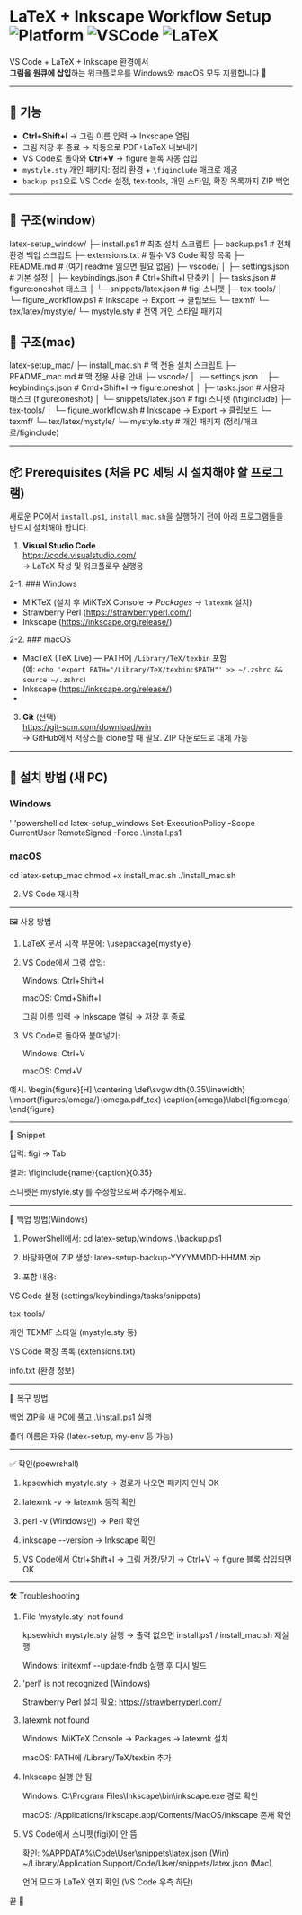 # LaTeX + Inkscape Workflow Setup ![Platform](https://img.shields.io/badge/platform-Windows%20%7C%20macOS-blue) ![VSCode](https://img.shields.io/badge/editor-VS%20Code-orange) ![LaTeX](https://img.shields.io/badge/latex-amsmath%2Famsthm-green)

VS Code + LaTeX + Inkscape 환경에서  
**그림을 원큐에 삽입**하는 워크플로우를 Windows와 macOS 모두 지원합니다 🚀

---

## 📌 기능
- **Ctrl+Shift+I** → 그림 이름 입력 → Inkscape 열림  
- 그림 저장 후 종료 → 자동으로 PDF+LaTeX 내보내기  
- VS Code로 돌아와 **Ctrl+V** → figure 블록 자동 삽입  
- `mystyle.sty` 개인 패키지: 정리 환경 + `\figinclude` 매크로 제공  
- `backup.ps1`으로 VS Code 설정, tex-tools, 개인 스타일, 확장 목록까지 ZIP 백업  

---

## 📂 구조(window)
latex-setup_window/
├─ install.ps1                     # 최초 설치 스크립트
├─ backup.ps1                      # 전체 환경 백업 스크립트
├─ extensions.txt                  # 필수 VS Code 확장 목록
├─ README.md                       # (여기 readme 읽으면 필요 없음)
├─ vscode/
│ ├─ settings.json                 # 기본 설정
│ ├─ keybindings.json              # Ctrl+Shift+I 단축키
│ ├─ tasks.json                    # figure:oneshot 태스크
│ └─ snippets/latex.json           # figi 스니펫
├─ tex-tools/
│ └─ figure_workflow.ps1           # Inkscape → Export → 클립보드
└─ texmf/
   └─ tex/latex/mystyle/
      └─ mystyle.sty               # 전역 개인 스타일 패키지

## 📂 구조(mac)
latex-setup_mac/
├─ install_mac.sh                  # 맥 전용 설치 스크립트
├─ README_mac.md                   # 맥 전용 사용 안내
├─ vscode/
│  ├─ settings.json
│  ├─ keybindings.json             # Cmd+Shift+I → figure:oneshot
│  ├─ tasks.json                   # 사용자 태스크 (figure:oneshot)
│  └─ snippets/latex.json          # figi 스니펫 (\figinclude)
├─ tex-tools/
│  └─ figure_workflow.sh           # Inkscape → Export → 클립보드
└─ texmf/
   └─ tex/latex/mystyle/
      └─ mystyle.sty               # 개인 패키지 (정리/매크로/figinclude)

---

## 📦 Prerequisites (처음 PC 세팅 시 설치해야 할 프로그램)

새로운 PC에서 `install.ps1`, `install_mac.sh`을 실행하기 전에 아래 프로그램들을 반드시 설치해야 합니다.

1. **Visual Studio Code**  
   https://code.visualstudio.com/  
   → LaTeX 작성 및 워크플로우 실행용

2-1. ### Windows
- MiKTeX (설치 후 MiKTeX Console → *Packages* → `latexmk` 설치)
- Strawberry Perl (https://strawberryperl.com/)
- Inkscape (https://inkscape.org/release/)

2-2. ### macOS
- MacTeX (TeX Live) — PATH에 `/Library/TeX/texbin` 포함  
  (예: `echo 'export PATH="/Library/TeX/texbin:$PATH"' >> ~/.zshrc && source ~/.zshrc`)
- Inkscape (https://inkscape.org/release/)
- 
3. **Git** (선택)  
   https://git-scm.com/download/win  
   → GitHub에서 저장소를 clone할 때 필요. ZIP 다운로드로 대체 가능

---

## 🚀 설치 방법 (새 PC)

### Windows
'''powershell
cd latex-setup_windows
Set-ExecutionPolicy -Scope CurrentUser RemoteSigned -Force
.\install.ps1

### macOS
cd latex-setup_mac
chmod +x install_mac.sh
./install_mac.sh

2. VS Code 재시작

---

🖼️ 사용 방법

1. LaTeX 문서 시작 부분에:
   \usepackage{mystyle}

2. VS Code에서 그림 삽입:

   Windows: Ctrl+Shift+I
   
   macOS: Cmd+Shift+I
   
   그림 이름 입력 → Inkscape 열림 → 저장 후 종료
   
3. VS Code로 돌아와 붙여넣기:
   
   Windows: Ctrl+V
   
   macOS: Cmd+V

  예시.
  \begin{figure}[H]
  \centering
  \def\svgwidth{0.35\linewidth}
  \import{figures/omega/}{omega.pdf_tex}
  \caption{omega}\label{fig:omega}
  \end{figure}

---

🔑 Snippet

   입력: figi → Tab
   
   결과: \figinclude{name}{caption}{0.35}
    
   스니펫은 mystyle.sty 를 수정함으로써 추가해주세요.

---

💾 백업 방법(Windows)

1. PowerShell에서:
   cd latex-setup/windows
  .\backup.ps1

3. 바탕화면에 ZIP 생성: 
  latex-setup-backup-YYYYMMDD-HHMM.zip

4. 포함 내용:

  VS Code 설정 (settings/keybindings/tasks/snippets)
  
  tex-tools/
  
  개인 TEXMF 스타일 (mystyle.sty 등)
  
  VS Code 확장 목록 (extensions.txt)
  
  info.txt (환경 정보)

---

🔄 복구 방법

백업 ZIP을 새 PC에 풀고 .\install.ps1 실행

폴더 이름은 자유 (latex-setup, my-env 등 가능)

---

✅ 확인(poewrshall)

1. kpsewhich mystyle.sty → 경로가 나오면 패키지 인식 OK

2. latexmk -v → latexmk 동작 확인

3. perl -v (Windows만) → Perl 확인

4. inkscape --version → Inkscape 확인

5. VS Code에서 Ctrl+Shift+I → 그림 저장/닫기 → Ctrl+V → figure 블록 삽입되면 OK

---

🛠️ Troubleshooting

1. File 'mystyle.sty' not found
   
   kpsewhich mystyle.sty 실행 → 출력 없으면 install.ps1 / install_mac.sh 재실행
   
   Windows: initexmf --update-fndb 실행 후 다시 빌드

2. 'perl' is not recognized (Windows)
   
   Strawberry Perl 설치 필요: https://strawberryperl.com/
   
3. latexmk not found
   
   Windows: MiKTeX Console → Packages → latexmk 설치
   
   macOS: PATH에 /Library/TeX/texbin 추가
   
4. Inkscape 실행 안 됨
   
   Windows: C:\Program Files\Inkscape\bin\inkscape.exe 경로 확인
   
   macOS: /Applications/Inkscape.app/Contents/MacOS/inkscape 존재 확인
   
5. VS Code에서 스니펫(figi)이 안 뜸
   
   확인: %APPDATA%\Code\User\snippets\latex.json (Win)
   ~/Library/Application Support/Code/User/snippets/latex.json (Mac)

   언어 모드가 LaTeX 인지 확인 (VS Code 우측 하단)

끝 🎉
